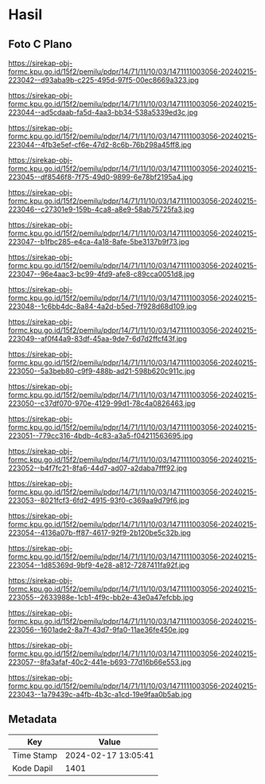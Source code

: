 # Hasil

## Foto C Plano

https://sirekap-obj-formc.kpu.go.id/15f2/pemilu/pdpr/14/71/11/10/03/1471111003056-20240215-223042--d93aba9b-c225-495d-97f5-00ec8669a323.jpg

https://sirekap-obj-formc.kpu.go.id/15f2/pemilu/pdpr/14/71/11/10/03/1471111003056-20240215-223044--ad5cdaab-fa5d-4aa3-bb34-538a5339ed3c.jpg

https://sirekap-obj-formc.kpu.go.id/15f2/pemilu/pdpr/14/71/11/10/03/1471111003056-20240215-223044--4fb3e5ef-cf6e-47d2-8c6b-76b298a45ff8.jpg

https://sirekap-obj-formc.kpu.go.id/15f2/pemilu/pdpr/14/71/11/10/03/1471111003056-20240215-223045--df8546f8-7f75-49d0-9899-6e78bf2195a4.jpg

https://sirekap-obj-formc.kpu.go.id/15f2/pemilu/pdpr/14/71/11/10/03/1471111003056-20240215-223046--c27301e9-159b-4ca8-a8e9-58ab75725fa3.jpg

https://sirekap-obj-formc.kpu.go.id/15f2/pemilu/pdpr/14/71/11/10/03/1471111003056-20240215-223047--b1fbc285-e4ca-4a18-8afe-5be3137b9f73.jpg

https://sirekap-obj-formc.kpu.go.id/15f2/pemilu/pdpr/14/71/11/10/03/1471111003056-20240215-223047--96e4aac3-bc99-4fd9-afe8-c89cca0051d8.jpg

https://sirekap-obj-formc.kpu.go.id/15f2/pemilu/pdpr/14/71/11/10/03/1471111003056-20240215-223048--1c6bb4dc-8a84-4a2d-b5ed-7f928d68d109.jpg

https://sirekap-obj-formc.kpu.go.id/15f2/pemilu/pdpr/14/71/11/10/03/1471111003056-20240215-223049--af0f44a9-83df-45aa-9de7-6d7d2ffcf43f.jpg

https://sirekap-obj-formc.kpu.go.id/15f2/pemilu/pdpr/14/71/11/10/03/1471111003056-20240215-223050--5a3beb80-c9f9-488b-ad21-598b620c911c.jpg

https://sirekap-obj-formc.kpu.go.id/15f2/pemilu/pdpr/14/71/11/10/03/1471111003056-20240215-223050--c37df070-970e-4129-99d1-78c4a0826463.jpg

https://sirekap-obj-formc.kpu.go.id/15f2/pemilu/pdpr/14/71/11/10/03/1471111003056-20240215-223051--779cc316-4bdb-4c83-a3a5-f04211563695.jpg

https://sirekap-obj-formc.kpu.go.id/15f2/pemilu/pdpr/14/71/11/10/03/1471111003056-20240215-223052--b4f7fc21-8fa6-44d7-ad07-a2daba7fff92.jpg

https://sirekap-obj-formc.kpu.go.id/15f2/pemilu/pdpr/14/71/11/10/03/1471111003056-20240215-223053--8021fcf3-6fd2-4915-93f0-c369aa9d79f6.jpg

https://sirekap-obj-formc.kpu.go.id/15f2/pemilu/pdpr/14/71/11/10/03/1471111003056-20240215-223054--4136a07b-ff87-4617-92f9-2b120be5c32b.jpg

https://sirekap-obj-formc.kpu.go.id/15f2/pemilu/pdpr/14/71/11/10/03/1471111003056-20240215-223054--1d85369d-9bf9-4e28-a812-7287411fa92f.jpg

https://sirekap-obj-formc.kpu.go.id/15f2/pemilu/pdpr/14/71/11/10/03/1471111003056-20240215-223055--2633988e-1cb1-4f9c-bb2e-43e0a47efcbb.jpg

https://sirekap-obj-formc.kpu.go.id/15f2/pemilu/pdpr/14/71/11/10/03/1471111003056-20240215-223056--1601ade2-8a7f-43d7-9fa0-11ae36fe450e.jpg

https://sirekap-obj-formc.kpu.go.id/15f2/pemilu/pdpr/14/71/11/10/03/1471111003056-20240215-223057--8fa3afaf-40c2-441e-b693-77d16b66e553.jpg

https://sirekap-obj-formc.kpu.go.id/15f2/pemilu/pdpr/14/71/11/10/03/1471111003056-20240215-223043--1a79439c-a4fb-4b3c-a1cd-19e9faa0b5ab.jpg


## Metadata

| Key        | Value               |
| ---------- | ------------------- |
| Time Stamp | 2024-02-17 13:05:41 |
| Kode Dapil | 1401                |



